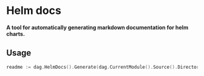 # Helm docs

**A tool for automatically generating markdown documentation for helm charts.**

## Usage

```go
readme := dag.HelmDocs().Generate(dag.CurrentModule().Source().Directory("path/to/chart"))
```
